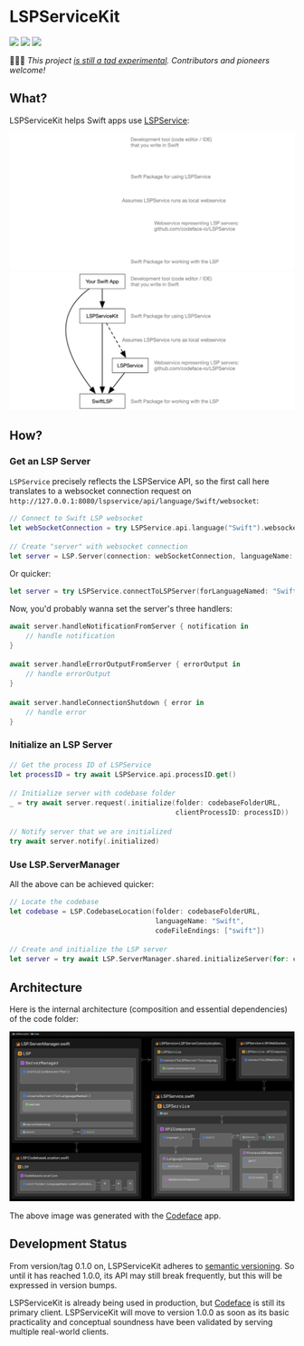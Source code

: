# LSPServiceKit

[![](https://img.shields.io/endpoint?url=https%3A%2F%2Fswiftpackageindex.com%2Fapi%2Fpackages%2Fcodeface-io%2FLSPServiceKit%2Fbadge%3Ftype%3Dswift-versions&style=flat-square)](https://swiftpackageindex.com/codeface-io/LSPServiceKit) [![](https://img.shields.io/endpoint?url=https%3A%2F%2Fswiftpackageindex.com%2Fapi%2Fpackages%2Fcodeface-io%2FLSPServiceKit%2Fbadge%3Ftype%3Dplatforms&style=flat-square)](https://swiftpackageindex.com/codeface-io/LSPServiceKit) [![](https://img.shields.io/badge/License-MIT-lightgrey.svg?style=flat-square)](LICENSE)

👩🏻‍🚀 *This project [is still a tad experimental](#development-status). Contributors and pioneers welcome!*

## What?

LSPServiceKit helps Swift apps use [LSPService](https://github.com/codeface-io/LSPService):

![Context](Documentation/Context_Diagram_dark.png#gh-dark-mode-only)
![Context](Documentation/Context_Diagram_light.png#gh-light-mode-only)

## How?

### Get an LSP Server

`LSPService` precisely reflects the LSPService API, so the first call here translates to a websocket connection request on `http://127.0.0.1:8080/lspservice/api/language/Swift/websocket`:

```swift
// Connect to Swift LSP websocket
let webSocketConnection = try LSPService.api.language("Swift").websocket.connectToLSPWebSocket()

// Create "server" with websocket connection
let server = LSP.Server(connection: webSocketConnection, languageName: "Swift")
```

Or quicker:

```swift
let server = try LSPService.connectToLSPServer(forLanguageNamed: "Swift")
```

Now, you'd probably wanna set the server's three handlers:

```swift
await server.handleNotificationFromServer { notification in
    // handle notification
}
            
await server.handleErrorOutputFromServer { errorOutput in
    // handle errorOutput
}

await server.handleConnectionShutdown { error in
    // handle error
}
```

### Initialize an LSP Server

```swift
// Get the process ID of LSPService
let processID = try await LSPService.api.processID.get()

// Initialize server with codebase folder
_ = try await server.request(.initialize(folder: codebaseFolderURL, 
                                         clientProcessID: processID))

// Notify server that we are initialized
try await server.notify(.initialized)
```

### Use LSP.ServerManager

All the above can be achieved quicker:

```swift
// Locate the codebase
let codebase = LSP.CodebaseLocation(folder: codebaseFolderURL,
                                    languageName: "Swift",
                                    codeFileEndings: ["swift"])

// Create and initialize the LSP server
let server = try await LSP.ServerManager.shared.initializeServer(for: codebase)
```

## Architecture

Here is the internal architecture (composition and essential dependencies) of the code folder:

![](Documentation/architecture.png)

The above image was generated with the [Codeface](https://codeface.io) app.

## Development Status

From version/tag 0.1.0 on, LSPServiceKit adheres to [semantic versioning](https://semver.org). So until it has reached 1.0.0, its API may still break frequently, but this will be expressed in version bumps.

LSPServiceKit is already being used in production, but [Codeface](https://codeface.io) is still its primary client. LSPServiceKit will move to version 1.0.0 as soon as its basic practicality and conceptual soundness have been validated by serving multiple real-world clients.